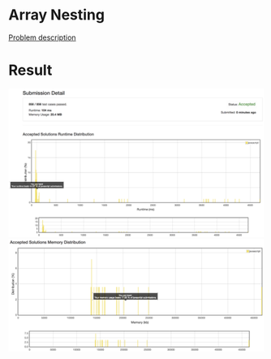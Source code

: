 # Array Nesting

[Problem description](https://leetcode.com/problems/array-nesting/description)

# Result

![result_runtime](result_runtime.png)
![result_space](result_space.png)
